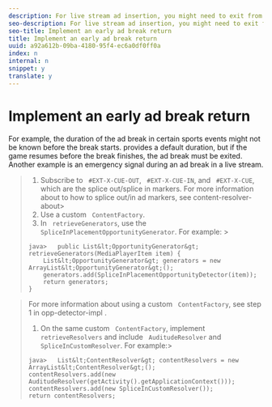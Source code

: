 ```yaml
---
description: For live stream ad insertion, you might need to exit from an ad break before all the ads in the break are played to completion.
seo-description: For live stream ad insertion, you might need to exit from an ad break before all the ads in the break are played to completion.
seo-title: Implement an early ad break return
title: Implement an early ad break return
uuid: a92a612b-09ba-4180-95f4-ec6a0df0ff0a
index: n
internal: n
snippet: y
translate: y
---
```


# Implement an early ad break return

For example, the duration of the ad break in certain sports events might not be known before the break starts.  <!-- PH element: phrases/primetime-sdk-name --> provides a default duration, but if the game resumes before the break finishes, the ad break must be exited. Another example is an emergency signal during an ad break in a live stream.

>1. Subscribe to ` #EXT-X-CUE-OUT`, ` #EXT-X-CUE-IN`, and ` #EXT-X-CUE`, which are the splice out/splice in markers.
>   For more information about to how to splice out/in ad markers, see content-resolver-about>
>1. Use a custom ` ContentFactory`.
>1. In ` retrieveGenerators`, use the ` SpliceInPlacementOpportunityGenerator`.
>   For example: >
>   ```
>   java>   public List&lt;OpportunityGenerator&gt; retrieveGenerators(MediaPlayerItem item) { 
>       List&lt;OpportunityGenerator&gt; generators = new ArrayList&lt;OpportunityGenerator&gt;(); 
>       generators.add(SpliceInPlacementOpportunityDetector(item)); 
>       return generators; 
>   }
>   ```

>   For more information about using a custom ` ContentFactory`, see step 1 in  opp-detector-impl . 
>
>1. On the same custom ` ContentFactory`, implement ` retrieveResolvers` and include ` AuditudeResolver` and ` SpliceInCustomResolver`.
>   For example:>
>   ```
>   java>   List&lt;ContentResolver&gt; contentResolvers = new ArrayList&lt;ContentResolver&gt;(); 
>   contentResolvers.add(new AuditudeResolver(getActivity().getApplicationContext())); 
>   contentResolvers.add(new SpliceInCustomResolver()); 
>   return contentResolvers;
>   ```
>

